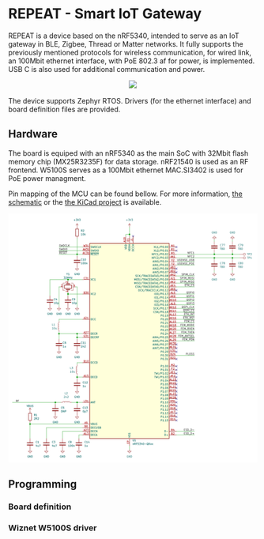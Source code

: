 # REPEAT - Smart IoT Gateway

REPEAT is a device based on the nRF5340, intended to serve as an IoT gateway in BLE, Zigbee, Thread or Matter networks.  It fully supports the previously mentioned protocols for wireless communication, for wired link, an 100Mbit ethernet interface, with PoE 802.3 af for power, is implemented. USB C is also used for additional communication and power. 

<p align="center">
<img src="./resources/pcb.png" width="400"/>
</p>

The device supports Zephyr RTOS. Drivers (for the ethernet interface) and board definition files are provided.

## Hardware

The board is equiped with an nRF5340 as the main SoC with 32Mbit flash memory chip (MX25R3235F) for data storage. nRF21540 is used as an RF frontend. W5100S serves as a 100Mbit ethernet MAC.SI3402 is used for PoE power managment. 

Pin mapping of the MCU can be found bellow. For more information, [the schematic](schematic.pdf) or the [the KiCad project](repeat-hw) is available.

<p align="center">
<img src="./resources/mcu.svg" width="800"/>
</p>

## Programming

### Board definition
### Wiznet W5100S driver

